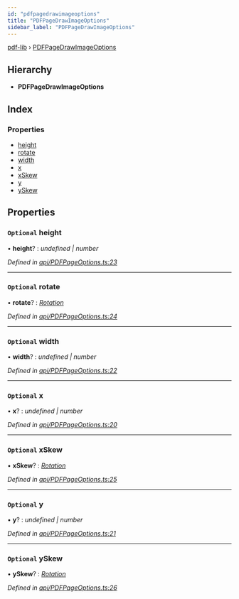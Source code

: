 ```yaml
---
id: "pdfpagedrawimageoptions"
title: "PDFPageDrawImageOptions"
sidebar_label: "PDFPageDrawImageOptions"
---
```


[pdf-lib](../index.md) › [PDFPageDrawImageOptions](pdfpagedrawimageoptions.md)

## Hierarchy

* **PDFPageDrawImageOptions**

## Index

### Properties

* [height](pdfpagedrawimageoptions.md#optional-height)
* [rotate](pdfpagedrawimageoptions.md#optional-rotate)
* [width](pdfpagedrawimageoptions.md#optional-width)
* [x](pdfpagedrawimageoptions.md#optional-x)
* [xSkew](pdfpagedrawimageoptions.md#optional-xskew)
* [y](pdfpagedrawimageoptions.md#optional-y)
* [ySkew](pdfpagedrawimageoptions.md#optional-yskew)

## Properties

### `Optional` height

• **height**? : *undefined | number*

*Defined in [api/PDFPageOptions.ts:23](https://github.com/Hopding/pdf-lib/blob/b693c81/src/api/PDFPageOptions.ts#L23)*

___

### `Optional` rotate

• **rotate**? : *[Rotation](../index.md#rotation)*

*Defined in [api/PDFPageOptions.ts:24](https://github.com/Hopding/pdf-lib/blob/b693c81/src/api/PDFPageOptions.ts#L24)*

___

### `Optional` width

• **width**? : *undefined | number*

*Defined in [api/PDFPageOptions.ts:22](https://github.com/Hopding/pdf-lib/blob/b693c81/src/api/PDFPageOptions.ts#L22)*

___

### `Optional` x

• **x**? : *undefined | number*

*Defined in [api/PDFPageOptions.ts:20](https://github.com/Hopding/pdf-lib/blob/b693c81/src/api/PDFPageOptions.ts#L20)*

___

### `Optional` xSkew

• **xSkew**? : *[Rotation](../index.md#rotation)*

*Defined in [api/PDFPageOptions.ts:25](https://github.com/Hopding/pdf-lib/blob/b693c81/src/api/PDFPageOptions.ts#L25)*

___

### `Optional` y

• **y**? : *undefined | number*

*Defined in [api/PDFPageOptions.ts:21](https://github.com/Hopding/pdf-lib/blob/b693c81/src/api/PDFPageOptions.ts#L21)*

___

### `Optional` ySkew

• **ySkew**? : *[Rotation](../index.md#rotation)*

*Defined in [api/PDFPageOptions.ts:26](https://github.com/Hopding/pdf-lib/blob/b693c81/src/api/PDFPageOptions.ts#L26)*

